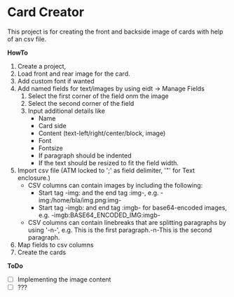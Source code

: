 # Card Creator

This project is for creating the front and backside image of cards with help of an csv file.

**HowTo**

1. Create a project, 
2. Load front and rear image for the card.
3. Add custom font if wanted
4. Add named fields for text/images by using eidt -> Manage Fields
   1. Select the first corner of the field onm the image
   2. Select the second corner of the field
   3. Input additional details like 
      - Name
      - Card side
      - Content (text-left/right/center/block, image)
      - Font
      - Fontsize
      - If paragraph should be indented
      - If the text should be resized to fit the field width.
5. Import csv file (ATM locked to ';' as field delimiter, '"' for Text enclosure.)
   - CSV columns can contain images by including the following:
     - Start tag -img: and the end tag :img-, e.g. -img:/home/bla/img.png:img-
     - Start tag -imgb: and end tag :imgb- for base64-encoded images, e.g. -imgb:BASE64_ENCODED_IMG:imgb-
   - CSV columns can contain linebreaks that are splitting paragraphs by using '-n-', e.g. This is the first paragraph.-n-This is the second paragraph.
6. Map fields to csv columns
7. Create the cards

**ToDo**

- [ ] Implementing the image content
- [ ] ???
